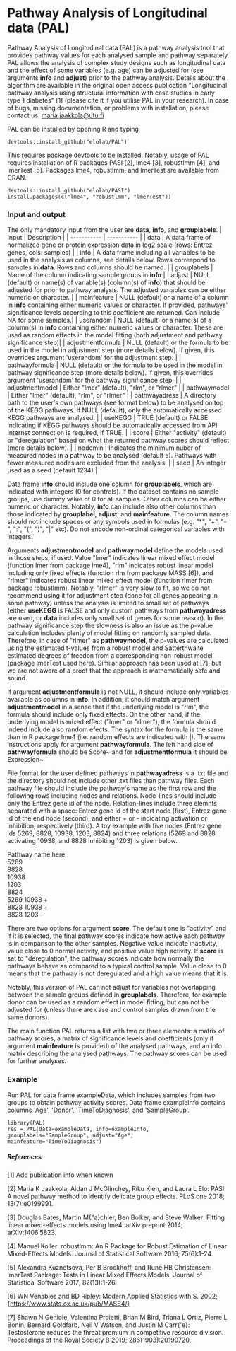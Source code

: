 # Pathway Analysis of Longitudinal data (PAL)

Pathway Analysis of Longitudinal data (PAL) is a pathway analysis tool that provides pathway values for each analysed sample and pathway separately. PAL allows the analysis of complex study designs such as longitudinal data and the effect of some variables (e.g. age) can be adjusted for (see arguments **info** and **adjust**) prior to the pathway analysis. Details about the algorithm are available in the original open access publication "Longitudinal pathway analysis using structural information with case studies in early type 1 diabetes" [1] (please cite it if you utilise PAL in your research). In case of bugs, missing documentation, or problems with installation, please contact us: maria.jaakkola@utu.fi

PAL can be installed by opening R and typing

	devtools::install_github("elolab/PAL")

This requires package devtools to be installed. Notably, usage of PAL requires installation of R packages PASI [2], lme4 [3], robustlmm [4], and lmerTest [5]. Packages lme4, robustlmm, and lmerTest are available from CRAN.

	devtools::install_github("elolab/PASI")
	install.packages(c("lme4", "robustlmm", "lmerTest"))

### Input and output

The only mandatory input from the user are **data**, **info**, and **grouplabels**.
| Input | Description |
| ----------- | ----------- |
| data | A data frame of normalized gene or protein expression data in log2 scale (rows: Entrez genes, cols: samples) |
| info | A data frame including all variables to be used in the analysis as columns, see details below. Rows correspond to samples in **data**. Rows and columns should be named. |
| grouplabels | Name of the column indicating sample groups in **info** |
| adjust | NULL (default) or name(s) of variable(s) (column(s) of **info**) that should be adjusted for prior to pathway analysis. The adjusted variables can be either numeric or character. |
| mainfeature | NULL (default) or a name of a column in **info** containing either numeric values or character. If provided, pathways' significance levels according to this coefficient are returned. Can include NA for some samples.|
| userandom | NULL (default) or a name(s) of a column(s) in **info** containing either numeric values or character. These are used as random effects in the model fitting (both adjustment and pathway significance step)|
| adjustmentformula | NULL (default) or the formula to be used in the model in adjustment step (more details below). If given, this overrides argument 'userandom' for the adjustment step. |
| pathwayformula | NULL (default) or the formula to be used in the model in pathway significance step (more details below). If given, this overrides argument 'userandom' for the pathway significance step. |
| adjustmentmodel | Either "lmer" (default), "rlm", or "rlmer" |
| pathwaymodel | Either "lmer" (default), "rlm", or "rlmer" |
| pathwayadress | A directory path to the user's own pathways (see format below) to be analysed on top of the KEGG pathways. If NULL (default), only the automatically accessed KEGG pathways are analysed. |
| useKEGG | TRUE (default) or FALSE indicating if KEGG pathways should be automatically accessed from API. Internet connection is required, if TRUE. |
| score | Either "activity" (default) or "deregulation" based on what the returned pathway scores should reflect (more details below). |
| nodemin | Indicates the minimum nuber of measured nodes in a pathway to be analysed (default 5). Pathways with fewer measured nodes are excluded from the analysis. |
| seed | An integer used as a seed (default 1234) |

Data frame **info** should include one column for **grouplabels**, which are indicated with integers (0 for controls). If the dataset contains no sample groups, use dummy value of 0 for all samples. Other columns can be either numeric or character. Notably, **info** can include also other columns than those indicated by **grouplabel**, **adjust**, and **mainfeature**. The column names should not include spaces or any symbols used in formulas (e.g. "*", "+", "-", ":", "(", ")", "|" etc). Do not encode non-ordinal categorical variables with integers.

Arguments **adjustmentmodel** and **pathwaymodel** define the models used in those steps, if used. Value "lmer" indicates linear mixed effect model (function lmer from package lme4), "rlm" indicates robust linear model including only fixed effects (function rlm from package MASS [6]), and "rlmer" indicates robust linear mixed effect model (function rlmer from package robustlmm). Notably, "rlmer" is very slow to fit, so we do not recommend using it for adjustment step (done for all genes appearing in some pathway) unless the analysis is limited to small set of pathways (either **useKEGG** is FALSE and only custom pathways from **pathwayadress** are used, or **data** includes only small set of genes for some reason). In the pathway significance step the slowness is also an issue as the p-value calculation includes plenty of model fitting on randomly sampled data. Therefore, in case of "rlmer" as **pathwaymodel**, the p-values are calculated using the estimated t-values from a robust model and Satterthwaite estimated degrees of freedon from a corresponding non-robust model (package lmerTest used here). Similar approach has been used at [7], but we are not aware of a proof that the approach is mathematically safe and sound. 

If argument **adjustmentformula** is not NULL, it should include only variables available as columns in **info**. In addition, it should match argument **adjustmentmodel** in a sense that if the underlying model is "rlm", the formula should include only fixed effects. On the other hand, if the underlying model is mixed effect ("lmer" or "rlmer"), the formula should indeed include also random efects. The syntax for the formula is the same than in R package lme4 (i.e. random effects are indicated with |). The same instructions apply for argument **pathwayformula**. The left hand side of **pathwayformula** should be Score~ and for **adjustmentformula** it should be Expression~

File format for the user defined pathways in **pathwayadress** is a .txt file and the directory should not include other .txt files than pathway files. Each pathway file should include the pathway's name as the first row and the following rows including nodes and relations. Node-lines should include only the Entrez gene id of the node. Relation-lines include three elemnts separated with a space: Entrez gene id of the start node (first), Entrez gene id of the end node (second), and either + or - indicating activation or inhibition, respectively (third). A toy example with five nodes (Entrez gene ids 5269, 8828, 10938, 1203, 8824) and three relations (5269 and 8828 activating 10938, and 8828 inhibiting 1203) is given below.

Pathway name here  
5269  
8828  
10938  
1203  
8824  
5269 10938 +  
8828 10938 +  
8828 1203 -

There are two options for argument **score**. The default one is "activity" and if it is selected, the final pathway scores indicate how active each pathway is in comparison to the other samples. Negative value indicate inactivity, value close to 0 normal activity, and positive value high activity. If **score** is set to "deregulation", the pathway scores indicate how normally the pathways behave as compared to a typical control sample. Value close to 0 means that the pathway is not deregulated and a high value means that it is.

Notably, this version of PAL can not adjust for variables not overlapping between the sample groups defined in **grouplabels**. Therefore, for example donor can be used as a random effect in model fitting, but can not be adjusted for (unless there are case and control samples drawn from the same donors).

The main function PAL returns a list with two or three elements: a matrix of pathway scores, a matrix of significance levels and coefficients (only if argument **mainfeature** is provided) of the analysed pathways, and an info matrix describing the analysed pathways. The pathway scores can be used for further analyses.

### Example

Run PAL for data frame exampleData, which includes samples from two groups to obtain pathway activity scores. Data frame exampleInfo contains columns 'Age', 'Donor', 'TimeToDiagnosis', and 'SampleGroup'.

	library(PAL)
	res = PAL(data=exampleData, info=exampleInfo, grouplabels="SampleGroup", adjust="Age", mainfeature="TimeToDiagnosis")

##### References

[1] Add publication info when known

[2] Maria K Jaakkola, Aidan J McGlinchey, Riku Klén, and Laura L Elo: PASI: A novel pathway method to identify delicate group effects. PLoS one 2018; 13(7):e0199991. 	

[3] Douglas Bates, Martin M{\"a}chler, Ben Bolker, and Steve Walker: Fitting linear mixed-effects models using lme4. arXiv preprint 2014; arXiv:1406.5823.

[4] Manuel Koller: robustlmm: An R Package for Robust Estimation of Linear Mixed-Effects Models. Journal of Statistical Software 2016; 75(6):1-24.

[5] Alexandra Kuznetsova, Per B Brockhoff, and Rune HB Christensen: lmerTest Package: Tests in Linear Mixed Effects Models. Journal of Statistical Software 2017; 82(13):1-26.

[6] WN Venables and BD Ripley: Modern Applied Statistics with S. 2002; {https://www.stats.ox.ac.uk/pub/MASS4/}

[7] Shawn N Geniole, Valentina Proietti, Brian M Bird, Triana L Ortiz, Pierre L Bonin, Bernard Goldfarb, Neil V Watson, and Justin M Carr{\'e}: Testosterone reduces the threat premium in competitive resource division. Proceedings of the Royal Society B 2019; 286(1903):20190720.

